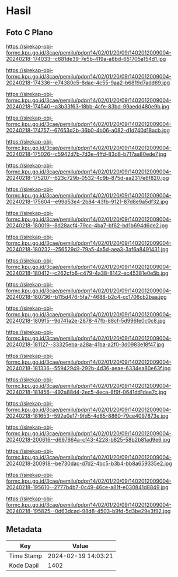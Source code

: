 # Hasil

## Foto C Plano

https://sirekap-obj-formc.kpu.go.id/3cae/pemilu/pdpr/14/02/01/20/09/1402012009004-20240218-174033--c681de39-7e5b-419a-a8bd-651705a154d1.jpg

https://sirekap-obj-formc.kpu.go.id/3cae/pemilu/pdpr/14/02/01/20/09/1402012009004-20240218-174336--e74380c5-8dae-4c55-9aa2-b6819d7add69.jpg

https://sirekap-obj-formc.kpu.go.id/3cae/pemilu/pdpr/14/02/01/20/09/1402012009004-20240218-174540--a3b33f63-18bb-4cfe-83bd-99aedd480e9b.jpg

https://sirekap-obj-formc.kpu.go.id/3cae/pemilu/pdpr/14/02/01/20/09/1402012009004-20240218-174757--67653d2b-36b0-4b06-a082-d1d740d18acb.jpg

https://sirekap-obj-formc.kpu.go.id/3cae/pemilu/pdpr/14/02/01/20/09/1402012009004-20240218-175026--c5942d7b-7d3e-4ffd-83d8-b717aa80ede7.jpg

https://sirekap-obj-formc.kpu.go.id/3cae/pemilu/pdpr/14/02/01/20/09/1402012009004-20240218-175207--623c729b-0532-4c9b-875d-aa2317e6f820.jpg

https://sirekap-obj-formc.kpu.go.id/3cae/pemilu/pdpr/14/02/01/20/09/1402012009004-20240218-175604--e99d53e4-2b84-43fb-9121-87d8e9a5df32.jpg

https://sirekap-obj-formc.kpu.go.id/3cae/pemilu/pdpr/14/02/01/20/09/1402012009004-20240218-180019--8d28acf4-79cc-4ba7-bf62-bd1b694d6de2.jpg

https://sirekap-obj-formc.kpu.go.id/3cae/pemilu/pdpr/14/02/01/20/09/1402012009004-20240218-180232--256529d2-79a5-4a5d-aea3-3af6a8491431.jpg

https://sirekap-obj-formc.kpu.go.id/3cae/pemilu/pdpr/14/02/01/20/09/1402012009004-20240218-180412--c262cfb6-c479-4a38-8142-ec45381e0e5b.jpg

https://sirekap-obj-formc.kpu.go.id/3cae/pemilu/pdpr/14/02/01/20/09/1402012009004-20240218-180736--b115d476-5fa7-4688-b2c4-cc1706cb2baa.jpg

https://sirekap-obj-formc.kpu.go.id/3cae/pemilu/pdpr/14/02/01/20/09/1402012009004-20240218-180915--9d741a2e-2878-47fb-88cf-5d996fe0c0c8.jpg

https://sirekap-obj-formc.kpu.go.id/3cae/pemilu/pdpr/14/02/01/20/09/1402012009004-20240218-181127--33325eba-a28a-41ba-a2f0-3d0983e18f47.jpg

https://sirekap-obj-formc.kpu.go.id/3cae/pemilu/pdpr/14/02/01/20/09/1402012009004-20240218-181336--55942949-292b-4d36-aeae-6334ea80e63f.jpg

https://sirekap-obj-formc.kpu.go.id/3cae/pemilu/pdpr/14/02/01/20/09/1402012009004-20240218-181456--492a88d4-2ec5-4eca-8f9f-0641dd1dee7c.jpg

https://sirekap-obj-formc.kpu.go.id/3cae/pemilu/pdpr/14/02/01/20/09/1402012009004-20240218-181653--592e0e17-9fd5-4d65-8860-79ce4097873e.jpg

https://sirekap-obj-formc.kpu.go.id/3cae/pemilu/pdpr/14/02/01/20/09/1402012009004-20240218-200616--d697664a-cf43-4228-b825-58b2b81ad9e6.jpg

https://sirekap-obj-formc.kpu.go.id/3cae/pemilu/pdpr/14/02/01/20/09/1402012009004-20240218-200918--be730dac-d7d2-4bc5-b3b4-bb8a659335e2.jpg

https://sirekap-obj-formc.kpu.go.id/3cae/pemilu/pdpr/14/02/01/20/09/1402012009004-20240218-195610--2777b4b7-0c49-46ce-a81f-e030841d8849.jpg

https://sirekap-obj-formc.kpu.go.id/3cae/pemilu/pdpr/14/02/01/20/09/1402012009004-20240218-195825--0d63dcad-98d8-4503-b9fd-5d3be29e3f92.jpg


## Metadata

| Key        | Value               |
| ---------- | ------------------- |
| Time Stamp | 2024-02-19 14:03:21 |
| Kode Dapil | 1402                |



